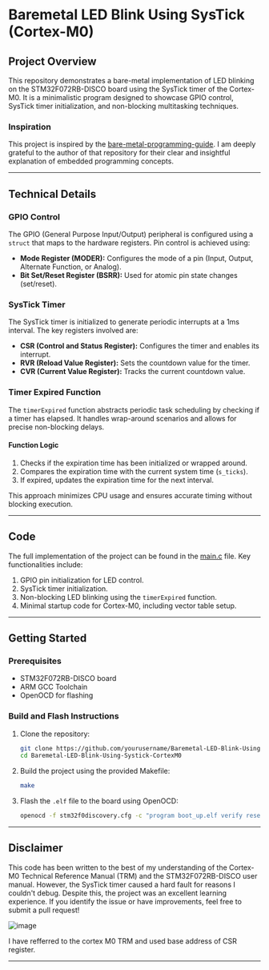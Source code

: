 # Baremetal LED Blink Using SysTick (Cortex-M0)

## Project Overview
This repository demonstrates a bare-metal implementation of LED blinking on the STM32F072RB-DISCO board using the SysTick timer of the Cortex-M0. It is a minimalistic program designed to showcase GPIO control, SysTick timer initialization, and non-blocking multitasking techniques.

### Inspiration
This project is inspired by the [bare-metal-programming-guide](https://github.com/cpq/bare-metal-programming-guide?tab=readme-ov-file). I am deeply grateful to the author of that repository for their clear and insightful explanation of embedded programming concepts.

---

## Technical Details

### GPIO Control
The GPIO (General Purpose Input/Output) peripheral is configured using a `struct` that maps to the hardware registers. Pin control is achieved using:

- **Mode Register (MODER):** Configures the mode of a pin (Input, Output, Alternate Function, or Analog).
- **Bit Set/Reset Register (BSRR):** Used for atomic pin state changes (set/reset).

### SysTick Timer
The SysTick timer is initialized to generate periodic interrupts at a 1ms interval. The key registers involved are:

- **CSR (Control and Status Register):** Configures the timer and enables its interrupt.
- **RVR (Reload Value Register):** Sets the countdown value for the timer.
- **CVR (Current Value Register):** Tracks the current countdown value.

### Timer Expired Function
The `timerExpired` function abstracts periodic task scheduling by checking if a timer has elapsed. It handles wrap-around scenarios and allows for precise non-blocking delays.

#### Function Logic
1. Checks if the expiration time has been initialized or wrapped around.
2. Compares the expiration time with the current system time (`s_ticks`).
3. If expired, updates the expiration time for the next interval.

This approach minimizes CPU usage and ensures accurate timing without blocking execution.

---

## Code
The full implementation of the project can be found in the [main.c](main.c) file. Key functionalities include:

1. GPIO pin initialization for LED control.
2. SysTick timer initialization.
3. Non-blocking LED blinking using the `timerExpired` function.
4. Minimal startup code for Cortex-M0, including vector table setup.

---

## Getting Started
### Prerequisites
- STM32F072RB-DISCO board
- ARM GCC Toolchain
- OpenOCD for flashing

### Build and Flash Instructions
1. Clone the repository:
   ```bash
   git clone https://github.com/yourusername/Baremetal-LED-Blink-Using-Systick-CortexM0.git
   cd Baremetal-LED-Blink-Using-Systick-CortexM0
   ```
2. Build the project using the provided Makefile:
   ```bash
   make
   ```
3. Flash the `.elf` file to the board using OpenOCD:
   ```bash
   openocd -f stm32f0discovery.cfg -c "program boot_up.elf verify reset exit"
   ```

---

## Disclaimer
This code has been written to the best of my understanding of the Cortex-M0 Technical Reference Manual (TRM) and the STM32F072RB-DISCO user manual. However, the SysTick timer caused a hard fault for reasons I couldn't debug. Despite this, the project was an excellent learning experience. If you identify the issue or have improvements, feel free to submit a pull request!

![image](https://github.com/user-attachments/assets/5ac45c2f-3530-4dba-a99e-5de7d9a9afd0)

I have refferred to the cortex M0 TRM and used base address of CSR register.


---


